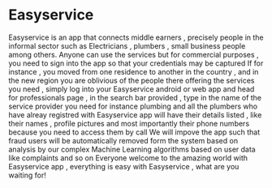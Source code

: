# Easyservice
Easyservice is an app that connects middle earners , precisely people in the informal sector such as Electricians , plumbers , small business
people among others.
Anyone can use the services but for commercial purposes , you need to sign into the app so that your credentials may be captured
If for instance , you moved from one residence to another in the country , and in the new region you are oblivious of the people there offering
the services you need , simply log into your Easyservice android or web app and head for professionals page , in the search bar provided ,
type in the name of the service provider you need for instance plumbing and all the plumbers who have alreay registred with Easyservice app 
will have their details listed , like their names , profile pictures and most importantly their phone numbers
because you need to access them by call
We will impove the app such that fraud users will be automatically removed form the system based on analysis by our complex Machine Learning 
algorithms based on user data like complaints and so on
Everyone welcome to the amazing world with Easyservice app , everything is easy with Easyservice , what are you waiting for!
